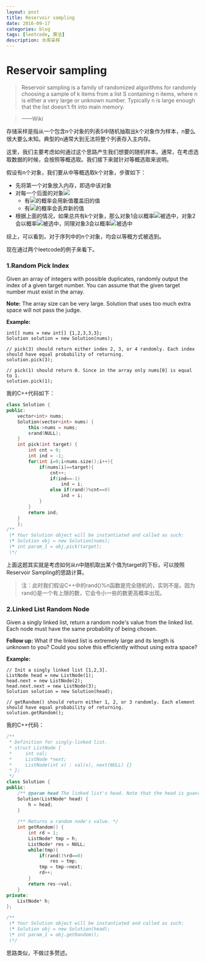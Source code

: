 ```yaml
--- 
layout: post 
title: Reservoir sampling
date: 2016-09-17 
categories: blog 
tags: [leetcode, 算法] 
description: 水库采样
--- 
```


# Reservoir sampling

> Reservoir sampling is a family of randomized algorithms for randomly choosing a sample of k items from a list S containing n items, where n is either a very large or unknown number. Typically n is large enough that the list doesn't fit into main memory.

>——Wiki

存储采样是指从一个包含n个对象的列表S中随机抽取出k个对象作为样本，n要么很大要么未知。典型的n通常大到无法将整个列表存入主内存。

这里，我们主要考虑如何通过这个思路产生我们想要的随机样本。通常，在考虑选取数据的时候，会按照等概选取。我们接下来就针对等概选取来说明。

假设有n个对象，我们要从中等概选取k个对象，步骤如下：

* 先将第一个对象放入内存，即选中该对象
* 对每一个后面的对象<img src="http://chart.googleapis.com/chart?cht=tx&chl=i" style="border:none;">
	* 有<img src="http://chart.googleapis.com/chart?cht=tx&chl=1/i" style="border:none;">的概率会用新值覆盖旧的值
	* 有<img src="http://chart.googleapis.com/chart?cht=tx&chl=1-1/i" style="border:none;">的概率会丢弃新的值
* 根据上面的情况，如果总共有k个对象，那么对象1会以概率<img src="http://chart.googleapis.com/chart?cht=tx&chl=\frac12*\frac23*\ldots\frac{n-1}n=\frac{1}{n}" style="border:none;">被选中，对象2会以概率<img src="http://chart.googleapis.com/chart?cht=tx&chl=1*\frac12*\frac23*\ldots\frac{n-1}n=\frac{1}{n}" style="border:none;">被选中，同理对象3会以概率<img src="http://chart.googleapis.com/chart?cht=tx&chl=\frac13*\ldots\frac{n-1}n=\frac{1}{n}" style="border:none;">被选中

综上，可以看到，对于序列中的n个对象，均会以等概方式被选到。

现在通过两个leetcode的例子来看下。

### 1.Random Pick Index


Given an array of integers with possible duplicates, randomly output the index of a given target number. You can assume that the given target number must exist in the array.

**Note:**
The array size can be very large. Solution that uses too much extra space will not pass the judge.

**Example:**

```
int[] nums = new int[] {1,2,3,3,3};
Solution solution = new Solution(nums);

// pick(3) should return either index 2, 3, or 4 randomly. Each index should have equal probability of returning.
solution.pick(3);

// pick(1) should return 0. Since in the array only nums[0] is equal to 1.
solution.pick(1);
```
我的C++代码如下：

```cpp
class Solution {
public:
    vector<int> nums;
    Solution(vector<int> nums) {
        this->nums = nums;
        srand(NULL);
    }
    int pick(int target) {
        int cnt = 0;
        int ind = -1;
        for(int i=0;i<nums.size();i++){
            if(nums[i]==target){
                cnt++;
                if(ind==-1)
                    ind = i;
                else if(rand()%cnt==0)
                    ind = i;
            }
        }
        return ind;
    }
    };
/**
 \* Your Solution object will be instantiated and called as such:
 \* Solution obj = new Solution(nums);
 \* int param_1 = obj.pick(target);
 \*/
```

上面这题其实就是考虑如何从n中随机取出某个值为target的下标，可以按照Reservoir Sampling的思路计算。

> 注：此时我们假设C++中的rand()%n函数是完全随机的，实则不是。因为rand()是一个有上限的数，它会令小一些的数更高概率出现。

### 2.Linked List Random Node

Given a singly linked list, return a random node's value from the linked list. Each node must have the same probability of being chosen.

**Follow up:**
What if the linked list is extremely large and its length is unknown to you? Could you solve this efficiently without using extra space?

**Example:**

```
// Init a singly linked list [1,2,3].
ListNode head = new ListNode(1);
head.next = new ListNode(2);
head.next.next = new ListNode(3);
Solution solution = new Solution(head);

// getRandom() should return either 1, 2, or 3 randomly. Each element should have equal probability of returning.
solution.getRandom();
```

我的C++代码：

```cpp
/**
 * Definition for singly-linked list.
 * struct ListNode {
 *     int val;
 *     ListNode *next;
 *     ListNode(int x) : val(x), next(NULL) {}
 * };
 */
class Solution {
public:
    /** @param head The linked list's head. Note that the head is guanranteed to be not null, so it contains at least one node. */
    Solution(ListNode* head) {
        h = head;
    }
    
    /** Returns a random node's value. */
    int getRandom() {
        int rd = 1;
        ListNode* tmp = h;
        ListNode* res = NULL;
        while(tmp){
            if(rand()%rd==0)
                res = tmp;
            tmp = tmp->next;
            rd++;
        }
        return res->val;
    }
private:
    ListNode* h;
};

/**
 \* Your Solution object will be instantiated and called as such:
 \* Solution obj = new Solution(head);
 \* int param_1 = obj.getRandom();
 \*/
```

思路类似，不做过多赘述。